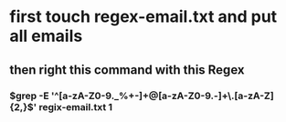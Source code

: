 <h1>first touch regex-email.txt and put all emails</h1>
<h2>then right this command with this Regex </h2>
<h3>$grep -E '^[a-zA-Z0-9._%+-]+@[a-zA-Z0-9.-]+\.[a-zA-Z]{2,}$' regix-email.txt 1</h3>

